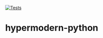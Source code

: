 [![Tests](https://github.com/alexistli/hypermodern-python/workflows/Tests/badge.svg)](https://github.com/alexistli/hypermodern-python/actions?workflow=Tests)

# hypermodern-python
